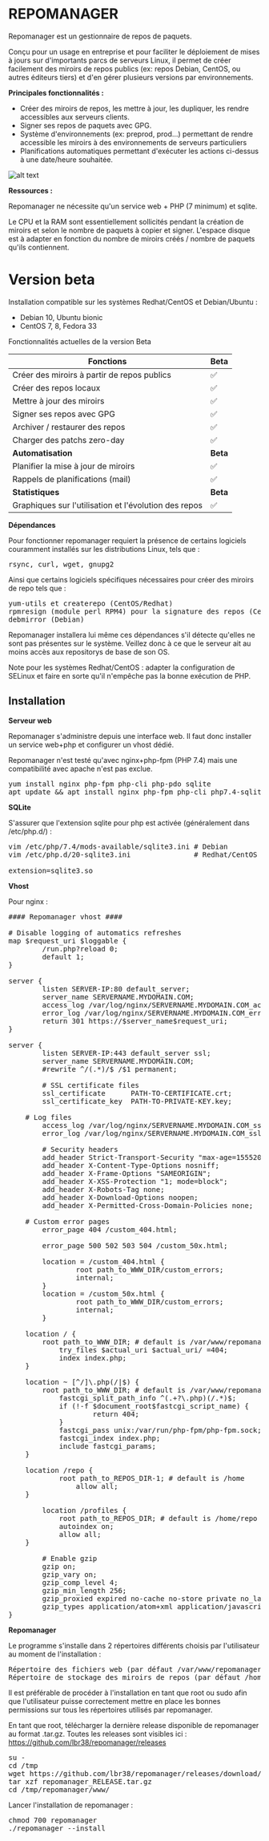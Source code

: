 <h1>REPOMANAGER</h1>

Repomanager est un gestionnaire de repos de paquets.

Conçu pour un usage en entreprise et pour faciliter le déploiement de mises à jours sur d'importants parcs de serveurs Linux, il permet de créer facilement des miroirs de repos publics (ex: repos Debian, CentOS, ou autres éditeurs tiers) et d'en gérer plusieurs versions par environnements.

<b>Principales fonctionnalités :</b>

- Créer des miroirs de repos, les mettre à jour, les dupliquer, les rendre accessibles aux serveurs clients.
- Signer ses repos de paquets avec GPG.
- Système d'environnements (ex: preprod, prod...) permettant de rendre accessible les miroirs à des environnements de serveurs particuliers
- Planifications automatiques permettant d'exécuter les actions ci-dessus à une date/heure souhaitée.


![alt text](https://github.com/lbr38/repomanager/blob/beta/repomanager.png?raw=true)

<b>Ressources :</b>

Repomanager ne nécessite qu'un service web + PHP (7 minimum) et sqlite.

Le CPU et la RAM sont essentiellement sollicités pendant la création de miroirs et selon le nombre de paquets à copier et signer.
L'espace disque est à adapter en fonction du nombre de miroirs créés / nombre de paquets qu'ils contiennent.


<h1>Version beta</h1>

Installation compatible sur les systèmes Redhat/CentOS et Debian/Ubuntu :
- Debian 10, Ubuntu bionic
- CentOS 7, 8, Fedora 33

<p>Fonctionnalités actuelles de la version Beta</p>

| **Fonctions** | **Beta** |
|----------|---------------|
| Créer des miroirs à partir de repos publics | ✅ |
| Créer des repos locaux | ✅ |
| Mettre à jour des miroirs | ✅ |
| Signer ses repos avec GPG | ✅ |
| Archiver / restaurer des repos | ✅ |
| Charger des patchs zero-day | ✅ |
| **Automatisation** | **Beta** |
| Planifier la mise à jour de miroirs | ✅ |
| Rappels de planifications (mail) | ✅ |
| **Statistiques** | **Beta** |
| Graphiques sur l'utilisation et l'évolution des repos | ✅ |


<b>Dépendances</b>

Pour fonctionner repomanager requiert la présence de certains logiciels couramment installés sur les distributions Linux, tels que :
<pre>
rsync, curl, wget, gnupg2
</pre>

Ainsi que certains logiciels spécifiques nécessaires pour créer des miroirs de repo tels que :
<pre>
yum-utils et createrepo (CentOS/Redhat)
rpmresign (module perl RPM4) pour la signature des repos (CentOS/Redhat)
debmirror (Debian)
</pre>

Repomanager installera lui même ces dépendances s'il détecte qu'elles ne sont pas présentes sur le système. Veillez donc à ce que le serveur ait au moins accès aux repositorys de base de son OS.

Note pour les systèmes Redhat/CentOS : adapter la configuration de SELinux et faire en sorte qu'il n'empêche pas la bonne exécution de PHP.


<h2>Installation</h2>

<b>Serveur web</b>

Repomanager s'administre depuis une interface web. Il faut donc installer un service web+php et configurer un vhost dédié.

Repomanager n'est testé qu'avec nginx+php-fpm (PHP 7.4) mais une compatibilité avec apache n'est pas exclue.

<pre>
yum install nginx php-fpm php-cli php-pdo sqlite
apt update && apt install nginx php-fpm php-cli php7.4-sqlite3 sqlite3
</pre>

<b>SQLite</b>

S'assurer que l'extension sqlite pour php est activée (généralement dans /etc/php.d/) :

<pre>
vim /etc/php/7.4/mods-available/sqlite3.ini # Debian
vim /etc/php.d/20-sqlite3.ini               # Redhat/CentOS

extension=sqlite3.so
</pre>

<b>Vhost</b>

Pour nginx :

<pre>
#### Repomanager vhost ####

# Disable logging of automatics refreshes
map $request_uri $loggable {
        /run.php?reload 0;
        default 1;
}

server {
        listen SERVER-IP:80 default_server;
        server_name SERVERNAME.MYDOMAIN.COM;
        access_log /var/log/nginx/SERVERNAME.MYDOMAIN.COM_access.log combined if=$loggable;
        error_log /var/log/nginx/SERVERNAME.MYDOMAIN.COM_error.log;
        return 301 https://$server_name$request_uri;
}

server {
        listen SERVER-IP:443 default_server ssl;
        server_name SERVERNAME.MYDOMAIN.COM;
        #rewrite ^/(.*)/$ /$1 permanent;

        # SSL certificate files
        ssl_certificate      PATH-TO-CERTIFICATE.crt;
        ssl_certificate_key  PATH-TO-PRIVATE-KEY.key;

	# Log files
        access_log /var/log/nginx/SERVERNAME.MYDOMAIN.COM_ssl_access.log combined if=$loggable;
        error_log /var/log/nginx/SERVERNAME.MYDOMAIN.COM_ssl_error.log;

        # Security headers
        add_header Strict-Transport-Security "max-age=15552000; includeSubDomains";
        add_header X-Content-Type-Options nosniff;
        add_header X-Frame-Options "SAMEORIGIN";
        add_header X-XSS-Protection "1; mode=block";
        add_header X-Robots-Tag none;
        add_header X-Download-Options noopen;
        add_header X-Permitted-Cross-Domain-Policies none;

	# Custom error pages
        error_page 404 /custom_404.html;
        
        error_page 500 502 503 504 /custom_50x.html;

        location = /custom_404.html {
                root path_to_WWW_DIR/custom_errors;
                internal;
        }
        location = /custom_50x.html {
                root path_to_WWW_DIR/custom_errors;
                internal;
        }

	location / {
		root path_to_WWW_DIR; # default is /var/www/repomanager
	        try_files $actual_uri $actual_uri/ =404;
	        index index.php;
	}

	location ~ [^/]\.php(/|$) {
		root path_to_WWW_DIR; # default is /var/www/repomanager
	        fastcgi_split_path_info ^(.+?\.php)(/.*)$;
	        if (!-f $document_root$fastcgi_script_name) {
	                return 404;
	        }
	        fastcgi_pass unix:/var/run/php-fpm/php-fpm.sock; 
	        fastcgi_index index.php;
	        include fastcgi_params;
	}

	location /repo {
	        root path_to_REPOS_DIR-1; # default is /home
                allow all;
	}

        location /profiles {
	        root path_to_REPOS_DIR; # default is /home/repo
	        autoindex on;
	        allow all;
	}

        # Enable gzip
        gzip on;
        gzip_vary on;
        gzip_comp_level 4;
        gzip_min_length 256;
        gzip_proxied expired no-cache no-store private no_last_modified no_etag auth;
        gzip_types application/atom+xml application/javascript application/json application/ld+json application/manifest+json application/rss+xml application/vnd.geo+json application/vnd.ms-fontobject application/x-font-ttf application/x-web-app-manifest+json application/xhtml+xml application/xml font/opentype image/bmp image/svg+xml image/x-icon text/cache-manifest text/css text/plain text/vcard text/vnd.rim.location.xloc text/vtt text/x-component text/x-cross-domain-policy;
}
</pre>


<b>Repomanager</b>

Le programme s'installe dans 2 répertoires différents choisis par l'utilisateur au moment de l'installation :
<pre>
Répertoire des fichiers web (par défaut /var/www/repomanager/)
Répertoire de stockage des miroirs de repos (par défaut /home/repo/)
</pre>

Il est préférable de procéder à l'installation en tant que root ou sudo afin que l'utilisateur puisse correctement mettre en place les bonnes permissions sur tous les répertoires utilisés par repomanager.

En tant que root, télécharger la dernière release disponible de repomanager au format .tar.gz. Toutes les releases sont visibles ici : https://github.com/lbr38/repomanager/releases

<pre>
su -
cd /tmp
wget https://github.com/lbr38/repomanager/releases/download/RELEASE/repomanager_RELEASE.tar.gz
tar xzf repomanager_RELEASE.tar.gz
cd /tmp/repomanager/www/
</pre>

Lancer l'installation de repomanager :
<pre>
chmod 700 repomanager
./repomanager --install
</pre>